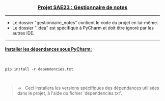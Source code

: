 <h3 align="center"><u>Projet SAE23 : Gestionnaire de notes</u></h3> 

---  
* Le dossier "gestionnaire_notes" contient le code du projet en lui-même.  
* Le dossier ".idea" est spécifique à PyCharm et doit être ignoré par les autres IDE.  
---
#### <u>Installer les dépendances sous PyCharm:</u>  
<br>

```
pip install -r dependencies.txt
```
<br>

>&rarr; &nbsp; Ceci installera les versions spécifiques des dépendances utilisées dans le projet, à l'aide du fichier 'dependencies.txt'.
